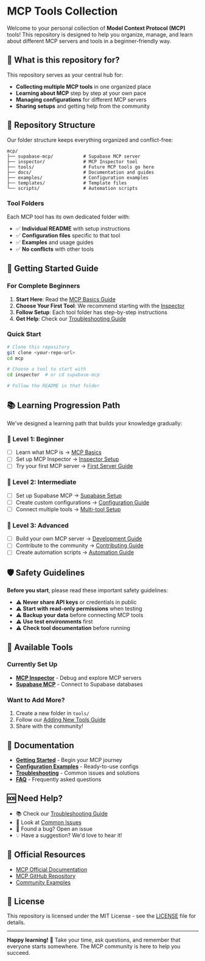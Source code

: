 # MCP Tools Collection

Welcome to your personal collection of **Model Context Protocol (MCP)** tools! This repository is designed to help you organize, manage, and learn about different MCP servers and tools in a beginner-friendly way.

## 🚀 What is this repository for?

This repository serves as your central hub for:
- **Collecting multiple MCP tools** in one organized place
- **Learning about MCP** step by step at your own pace
- **Managing configurations** for different MCP servers
- **Sharing setups** and getting help from the community

## 📂 Repository Structure

Our folder structure keeps everything organized and conflict-free:

```
mcp/
├── supabase-mcp/           # Supabase MCP server
├── inspector/              # MCP Inspector tool
├── tools/                  # Future MCP tools go here
├── docs/                   # Documentation and guides
├── examples/               # Configuration examples
├── templates/              # Template files
└── scripts/                # Automation scripts
```

### Tool Folders
Each MCP tool has its own dedicated folder with:
- ✅ **Individual README** with setup instructions
- ✅ **Configuration files** specific to that tool
- ✅ **Examples** and usage guides
- ✅ **No conflicts** with other tools

## 🎯 Getting Started Guide

### For Complete Beginners

1. **Start Here**: Read the [MCP Basics Guide](docs/getting-started/mcp-basics.md)
2. **Choose Your First Tool**: We recommend starting with the [Inspector](inspector/README.md)
3. **Follow Setup**: Each tool folder has step-by-step instructions
4. **Get Help**: Check our [Troubleshooting Guide](docs/troubleshooting.md)

### Quick Start

```bash
# Clone this repository
git clone <your-repo-url>
cd mcp

# Choose a tool to start with
cd inspector  # or cd supabase-mcp

# Follow the README in that folder
```

## 📚 Learning Progression Path

We've designed a learning path that builds your knowledge gradually:

### 🌱 **Level 1: Beginner**
- [ ] Learn what MCP is → [MCP Basics](docs/getting-started/mcp-basics.md)
- [ ] Set up MCP Inspector → [Inspector Setup](inspector/README.md)
- [ ] Try your first MCP server → [First Server Guide](docs/getting-started/first-server.md)

### 🌿 **Level 2: Intermediate**
- [ ] Set up Supabase MCP → [Supabase Setup](supabase-mcp/README.md)
- [ ] Create custom configurations → [Configuration Guide](docs/guides/configuration.md)
- [ ] Connect multiple tools → [Multi-tool Setup](docs/guides/multi-tool.md)

### 🌳 **Level 3: Advanced**
- [ ] Build your own MCP server → [Development Guide](docs/guides/development.md)
- [ ] Contribute to the community → [Contributing Guide](docs/guides/contributing.md)
- [ ] Create automation scripts → [Automation Guide](docs/guides/automation.md)

## 🛡️ Safety Guidelines

**Before you start**, please read these important safety guidelines:

- ⚠️ **Never share API keys** or credentials in public
- ⚠️ **Start with read-only permissions** when testing
- ⚠️ **Backup your data** before connecting MCP tools
- ⚠️ **Use test environments** first
- ⚠️ **Check tool documentation** before running

## 🔧 Available Tools

### Currently Set Up
- **[MCP Inspector](inspector/README.md)** - Debug and explore MCP servers
- **[Supabase MCP](supabase-mcp/README.md)** - Connect to Supabase databases

### Want to Add More?
1. Create a new folder in `tools/`
2. Follow our [Adding New Tools Guide](docs/guides/adding-tools.md)
3. Share with the community!

## 📖 Documentation

- **[Getting Started](docs/getting-started/)** - Begin your MCP journey
- **[Configuration Examples](examples/)** - Ready-to-use configs
- **[Troubleshooting](docs/troubleshooting.md)** - Common issues and solutions
- **[FAQ](docs/faq.md)** - Frequently asked questions

## 🆘 Need Help?

- 📚 Check our [Troubleshooting Guide](docs/troubleshooting.md)
- 💬 Look at [Common Issues](docs/common-issues.md)
- 🐛 Found a bug? Open an issue
- 💡 Have a suggestion? We'd love to hear it!

## 🔗 Official Resources

- [MCP Official Documentation](https://modelcontextprotocol.io/)
- [MCP GitHub Repository](https://github.com/modelcontextprotocol)
- [Community Examples](https://github.com/modelcontextprotocol/servers)

## 📄 License

This repository is licensed under the MIT License - see the [LICENSE](LICENSE) file for details.

---

**Happy learning!** 🎉 Take your time, ask questions, and remember that everyone starts somewhere. The MCP community is here to help you succeed.